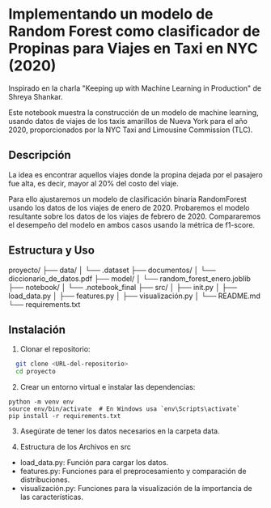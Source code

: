 # Implementando un modelo de Random Forest como clasificador de Propinas para Viajes en Taxi en NYC (2020)

Inspirado en la charla "Keeping up with Machine Learning in Production" de Shreya Shankar.

Este notebook muestra la construcción de un modelo de machine learning, usando datos de viajes de los taxis amarillos de Nueva York para el año 2020, proporcionados por la NYC Taxi and Limousine Commission (TLC).

## Descripción
La idea es encontrar aquellos viajes donde la propina dejada por el pasajero fue alta, es decir, mayor al 20% del costo del viaje.

Para ello ajustaremos un modelo de clasificación binaria RandomForest usando los datos de los viajes de enero de 2020. Probaremos el modelo resultante sobre los datos de los viajes de febrero de 2020. Compararemos el desempeño del modelo en ambos casos usando la métrica de f1-score.

## Estructura y Uso
proyecto/
├── data/
│ └── .dataset
├── documentos/
│ └── diccionario_de_datos.pdf
├── model/
│ └── random_forest_enero.joblib
├── notebook/
│ └── .notebook_final
├── src/
│ ├── init.py
│ ├── load_data.py
│ ├── features.py
│ ├── visualización.py
│ └── README.md
└── requirements.txt


## Instalación

1. Clonar el repositorio:
```bash
  git clone <URL-del-repositorio>
  cd proyecto
```

2. Crear un entorno virtual e instalar las dependencias:

```
python -m venv env
source env/bin/activate  # En Windows usa `env\Scripts\activate`
pip install -r requirements.txt
```

3. Asegúrate de tener los datos necesarios en la carpeta data.

4. Estructura de los Archivos en src
- load_data.py: Función para cargar los datos.
- features.py: Funciones para el preprocesamiento y comparación de distribuciones.
- visualización.py: Funciones para la visualización de la importancia de las características.



